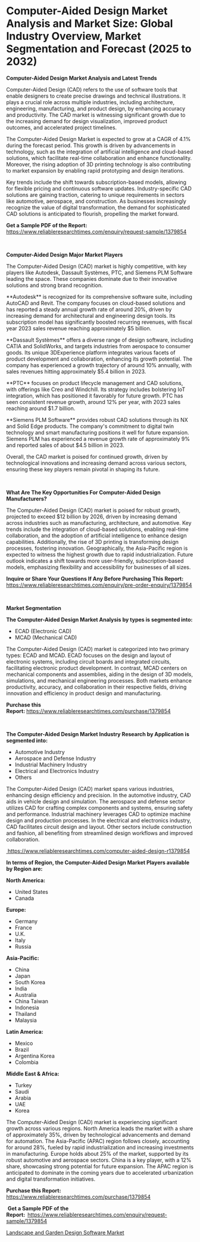 <p><h1>Computer-Aided Design Market Analysis and Market Size: Global Industry Overview, Market Segmentation and Forecast (2025 to 2032)</h1></p><p><strong>Computer-Aided Design Market Analysis and Latest Trends</strong></p>
<p><p>Computer-Aided Design (CAD) refers to the use of software tools that enable designers to create precise drawings and technical illustrations. It plays a crucial role across multiple industries, including architecture, engineering, manufacturing, and product design, by enhancing accuracy and productivity. The CAD market is witnessing significant growth due to the increasing demand for design visualization, improved product outcomes, and accelerated project timelines.</p><p>The Computer-Aided Design Market is expected to grow at a CAGR of 4.1% during the forecast period. This growth is driven by advancements in technology, such as the integration of artificial intelligence and cloud-based solutions, which facilitate real-time collaboration and enhance functionality. Moreover, the rising adoption of 3D printing technology is also contributing to market expansion by enabling rapid prototyping and design iterations. </p><p>Key trends include the shift towards subscription-based models, allowing for flexible pricing and continuous software updates. Industry-specific CAD solutions are gaining traction, catering to unique requirements in sectors like automotive, aerospace, and construction. As businesses increasingly recognize the value of digital transformation, the demand for sophisticated CAD solutions is anticipated to flourish, propelling the market forward.</p></p>
<p><strong>Get a Sample PDF of the Report:&nbsp;</strong> <a href="https://www.reliableresearchtimes.com/enquiry/request-sample/1379854?utm_campaign=2982&utm_medium=2&utm_source=Github&utm_content=ia&utm_term=09032025&utm_id=computer-aided-design">https://www.reliableresearchtimes.com/enquiry/request-sample/1379854</a></p>
<p>&nbsp;</p>
<p><strong>Computer-Aided Design Major Market Players</strong></p>
<p><p>The Computer-Aided Design (CAD) market is highly competitive, with key players like Autodesk, Dassault Systèmes, PTC, and Siemens PLM Software leading the space. These companies dominate due to their innovative solutions and strong brand recognition.</p><p>**Autodesk** is recognized for its comprehensive software suite, including AutoCAD and Revit. The company focuses on cloud-based solutions and has reported a steady annual growth rate of around 20%, driven by increasing demand for architectural and engineering design tools. Its subscription model has significantly boosted recurring revenues, with fiscal year 2023 sales revenue reaching approximately $5 billion.</p><p>**Dassault Systèmes** offers a diverse range of design software, including CATIA and SolidWorks, and targets industries from aerospace to consumer goods. Its unique 3DExperience platform integrates various facets of product development and collaboration, enhancing its growth potential. The company has experienced a growth trajectory of around 10% annually, with sales revenues hitting approximately $5.4 billion in 2023.</p><p>**PTC** focuses on product lifecycle management and CAD solutions, with offerings like Creo and Windchill. Its strategy includes bolstering IoT integration, which has positioned it favorably for future growth. PTC has seen consistent revenue growth, around 12% per year, with 2023 sales reaching around $1.7 billion.</p><p>**Siemens PLM Software** provides robust CAD solutions through its NX and Solid Edge products. The company's commitment to digital twin technology and smart manufacturing positions it well for future expansion. Siemens PLM has experienced a revenue growth rate of approximately 9% and reported sales of about $4.5 billion in 2023.</p><p>Overall, the CAD market is poised for continued growth, driven by technological innovations and increasing demand across various sectors, ensuring these key players remain pivotal in shaping its future.</p></p>
<p>&nbsp;</p>
<p><strong>What Are The Key Opportunities For Computer-Aided Design Manufacturers?</strong></p>
<p><p>The Computer-Aided Design (CAD) market is poised for robust growth, projected to exceed $12 billion by 2026, driven by increasing demand across industries such as manufacturing, architecture, and automotive. Key trends include the integration of cloud-based solutions, enabling real-time collaboration, and the adoption of artificial intelligence to enhance design capabilities. Additionally, the rise of 3D printing is transforming design processes, fostering innovation. Geographically, the Asia-Pacific region is expected to witness the highest growth due to rapid industrialization. Future outlook indicates a shift towards more user-friendly, subscription-based models, emphasizing flexibility and accessibility for businesses of all sizes.</p></p>
<p><strong>Inquire or Share Your Questions If Any Before Purchasing This Report:</strong> <a href="https://www.reliableresearchtimes.com/enquiry/pre-order-enquiry/1379854?utm_campaign=2982&utm_medium=2&utm_source=Github&utm_content=ia&utm_term=09032025&utm_id=computer-aided-design">https://www.reliableresearchtimes.com/enquiry/pre-order-enquiry/1379854</a></p>
<p>&nbsp;</p>
<p><strong>Market Segmentation</strong></p>
<p><strong>The Computer-Aided Design Market Analysis by types is segmented into:</strong></p>
<p><ul><li>ECAD (Electronic CAD)</li><li>MCAD (Mechanical CAD)</li></ul></p>
<p><p>The Computer-Aided Design (CAD) market is categorized into two primary types: ECAD and MCAD. ECAD focuses on the design and layout of electronic systems, including circuit boards and integrated circuits, facilitating electronic product development. In contrast, MCAD centers on mechanical components and assemblies, aiding in the design of 3D models, simulations, and mechanical engineering processes. Both markets enhance productivity, accuracy, and collaboration in their respective fields, driving innovation and efficiency in product design and manufacturing.</p></p>
<p><strong>Purchase this Report:&nbsp;</strong><a href="https://www.reliableresearchtimes.com/purchase/1379854?utm_campaign=2982&utm_medium=2&utm_source=Github&utm_content=ia&utm_term=09032025&utm_id=computer-aided-design">https://www.reliableresearchtimes.com/purchase/1379854</a></p>
<p>&nbsp;</p>
<p><strong>The Computer-Aided Design Market Industry Research by Application is segmented into:</strong></p>
<p><ul><li>Automotive Industry</li><li>Aerospace and Defense Industry</li><li>Industrial Machinery Industry</li><li>Electrical and Electronics Industry</li><li>Others</li></ul></p>
<p><p>The Computer-Aided Design (CAD) market spans various industries, enhancing design efficiency and precision. In the automotive industry, CAD aids in vehicle design and simulation. The aerospace and defense sector utilizes CAD for crafting complex components and systems, ensuring safety and performance. Industrial machinery leverages CAD to optimize machine design and production processes. In the electrical and electronics industry, CAD facilitates circuit design and layout. Other sectors include construction and fashion, all benefiting from streamlined design workflows and improved collaboration.</p></p>
<p><a href="https://www.reliableresearchtimes.com/computer-aided-design-r1379854?utm_campaign=2982&utm_medium=2&utm_source=Github&utm_content=ia&utm_term=09032025&utm_id=computer-aided-design">&nbsp;https://www.reliableresearchtimes.com/computer-aided-design-r1379854</a></p>
<p><strong>In terms of Region, the Computer-Aided Design Market Players available by Region are:</strong></p>
<p>
    <p> <strong> North America: </strong>
        <ul>
            <li>United States</li>
            <li>Canada</li>
        </ul>
        </p> 
    <p> <strong> Europe: </strong>
        <ul>
            <li>Germany</li>
            <li>France</li>
            <li>U.K.</li>
            <li>Italy</li>
            <li>Russia</li>
        </ul>
        </p> 
    <p> <strong> Asia-Pacific: </strong>
        <ul>
            <li>China</li>
            <li>Japan</li>
            <li>South Korea</li>
            <li>India</li>
            <li>Australia</li>
            <li>China Taiwan</li>
            <li>Indonesia</li>
            <li>Thailand</li>
            <li>Malaysia</li>
        </ul>
        </p> 
    <p> <strong> Latin America: </strong>
        <ul>
            <li>Mexico</li>
            <li>Brazil</li>
            <li>Argentina Korea</li>
            <li>Colombia</li>
        </ul>
        </p> 
    <p> <strong> Middle East & Africa: </strong>
        <ul>
            <li>Turkey</li>
            <li>Saudi</li>
            <li>Arabia</li>
            <li>UAE</li>
            <li>Korea</li>
        </ul>
    </p>
    </p>
<p><p>The Computer-Aided Design (CAD) market is experiencing significant growth across various regions. North America leads the market with a share of approximately 35%, driven by technological advancements and demand for automation. The Asia-Pacific (APAC) region follows closely, accounting for around 28%, fueled by rapid industrialization and increasing investments in manufacturing. Europe holds about 25% of the market, supported by its robust automotive and aerospace sectors. China is a key player, with a 12% share, showcasing strong potential for future expansion. The APAC region is anticipated to dominate in the coming years due to accelerated urbanization and digital transformation initiatives.</p></p>
<p><strong>Purchase this Report: </strong><a href="https://www.reliableresearchtimes.com/purchase/1379854?utm_campaign=2982&utm_medium=2&utm_source=Github&utm_content=ia&utm_term=09032025&utm_id=computer-aided-design">https://www.reliableresearchtimes.com/purchase/1379854</a></p>
<p>&nbsp;<strong>Get a Sample PDF of the Report:&nbsp;&nbsp;</strong><a href="https://www.reliableresearchtimes.com/enquiry/request-sample/1379854?utm_campaign=2982&utm_medium=2&utm_source=Github&utm_content=ia&utm_term=09032025&utm_id=computer-aided-design">https://www.reliableresearchtimes.com/enquiry/request-sample/1379854</a></p>
<p><strong></strong></p>
<p><p><a href="https://github.com/haaszgettre6/Market-Research-Report-List-1/blob/main/landscape-and-garden-design-software-market.md?utm_campaign=2982&utm_medium=2&utm_source=Github&utm_content=ia&utm_term=09032025&utm_id=computer-aided-design">Landscape and Garden Design Software Market</a></p></p>